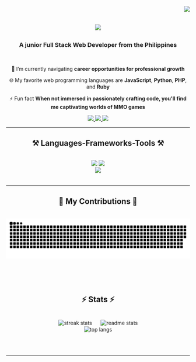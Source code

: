 <img align="right" src="https://visitor-badge.laobi.icu/badge?page_id=llwyd-bot123.llwyd-bot123" />

<h1 align="center">
    <img src="https://readme-typing-svg.herokuapp.com/?font=Righteous&size=35&center=true&vCenter=true&width=500&height=70&duration=2000&lines=Hello+World+👋;+My+name+is+Lloyd!;" />
</h1>

<h3 align="center">A junior Full Stack Web Developer from the Philippines</h3>

<br/>

<div align="center">
 
 🚀 I’m currently navigating **career opportunities for professional growth**
 
 🌐 My favorite web programming languages are **JavaScript**, **Python**, **PHP**, and **Ruby**

 ⚡ Fun fact **When not immersed in passionately crafting code, you'll find me captivating worlds of MMO games**

 </div>

<div align="center"> 
  <a href="mailto:johnlloydvista.basco@bicol-u.edu.ph">
    <img src="https://img.shields.io/badge/Gmail-333333?style=for-the-badge&logo=gmail&logoColor=red" />
  </a>
  <a href="https://www.linkedin.com/in/john-lloyd-basco-3b29ab212" target="_blank">
    <img src="https://img.shields.io/badge/LinkedIn-0077B5?style=for-the-badge&logo=linkedin&logoColor=white" target="_blank" />
  </a>
  <a href="https://profile.indeed.com/p/johnlloydb-rlb4yll" target="_blank">
    <img src="https://img.shields.io/badge/Indeed-FF8C00?style=for-the-badge&logo=indeed&logoColor=white" target="_blank" />
  </a>
</div>

<hr/>
 
<h2 align="center">⚒️ Languages-Frameworks-Tools ⚒️</h2>
<br/>
<div align="center">
    <img src="https://skillicons.dev/icons?i=vue,react,bootstrap,tailwind,wordpress,html,css,vscode,github,git" />
    <img src="https://skillicons.dev/icons?i=javascript,jquery,ruby,php,laravel,python,flask,postgresql,mysql,c" /><br>
    <img src="https://skillicons.dev/icons?i=bsd,linux,windows" /><br>
</div>

<br/>

<hr/>

<div align="center">
  <h2>🌟 My Contributions 🌟</h2>
  <br>
  <img alt="snake eating my contributions" src="https://raw.githubusercontent.com/llwyd-bot123/llwyd-bot123/snake/github-contribution-grid-snake.svg" />
  
  <br/><br/><br/>
</div>

<h2 align="center">⚡ Stats ⚡</h2>
<br>

<div align=center>
  <img width=390 src="https://github-readme-streak-stats-zeta-one.vercel.app/?user=llwyd-bot123&count_private=true&theme=tokyonight&border_radius=10" alt="streak stats"/>
    &nbsp;&nbsp;&nbsp;&nbsp;
  <img width=390 src="https://github-readme-stats-prsnl.vercel.app/api?username=llwyd-bot123&count_private=true&show_icons=true&theme=tokyonight&rank_icon=github&border_radius=10" alt="readme stats" />
  <br/>
  <img width=325 align="center" src="https://github-readme-stats-prsnl.vercel.app/api/top-langs/?username=llwyd-bot123&hide=HTML&langs_count=8&layout=compact&theme=tokyonight&border_radius=10&size_weight=0.5&count_weight=0.5&exclude_repo=github-readme-stats" alt="top langs" />
    
</div>

</div>

<br/><br/>

<hr/>

<br/>
